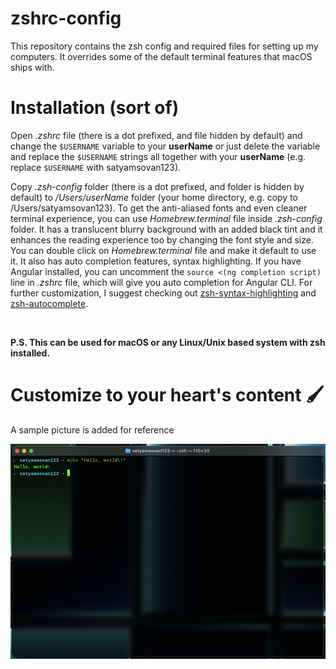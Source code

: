 # zshrc-config

This repository contains the zsh config and required files for setting up my computers. It overrides some of the default terminal features that macOS ships with.

# Installation (sort of)

Open _.zshrc_ file (there is a dot prefixed, and file hidden by default) and change the <code>\$USERNAME</code> variable to your **userName** or just delete the variable and replace the <code>\$USERNAME</code> strings all together with your **userName** (e.g. replace <code>\$USERNAME</code> with satyamsovan123).

Copy _.zsh-config_ folder (there is a dot prefixed, and folder is hidden by default) to _/Users/userName_ folder (your home directory, e.g. copy to /Users/satyamsovan123).
To get the anti-aliased fonts and   even cleaner terminal experience, you can use _Homebrew.terminal_ file inside _.zsh-config_ folder. It has a translucent blurry background with an added black tint and it enhances the reading experience too by changing the font style and size. You can double click on _Homebrew.terminal_ file and make it default to use it.
It also has auto completion features, syntax highlighting. If you have Angular installed, you can uncomment the <code>source <(ng completion script)</code> line in _.zshrc_ file, which will give you auto completion for Angular CLI. For further customization, I suggest checking out [zsh-syntax-highlighting](https://github.com/zsh-users/zsh-syntax-highlighting) and 
[zsh-autocomplete](https://github.com/marlonrichert/zsh-autocomplete).

<br>

**P.S. This can be used for macOS or any Linux/Unix based system with zsh installed.**

# Customize to your heart's content 🖌️

A sample picture is added for reference

![Image showing the customized terminal (syntax highlighting in action)](demo.png)
